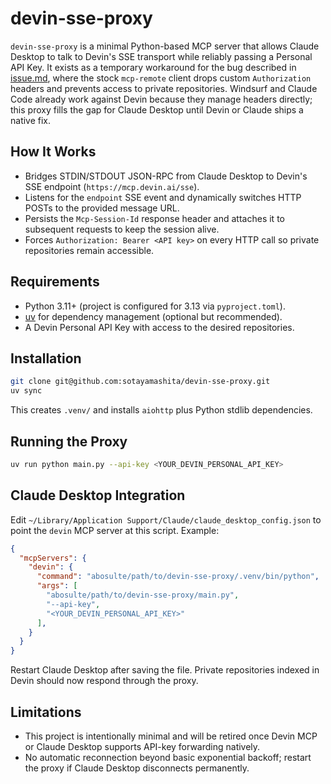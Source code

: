 # devin-sse-proxy

`devin-sse-proxy` is a minimal Python-based MCP server that allows Claude Desktop to talk to Devin's SSE transport while reliably passing a Personal API Key. It exists as a temporary workaround for the bug described in [issue.md](./specs/issue.md), where the stock `mcp-remote` client drops custom `Authorization` headers and prevents access to private repositories. Windsurf and Claude Code already work against Devin because they manage headers directly; this proxy fills the gap for Claude Desktop until Devin or Claude ships a native fix.

## How It Works
- Bridges STDIN/STDOUT JSON-RPC from Claude Desktop to Devin's SSE endpoint (`https://mcp.devin.ai/sse`).
- Listens for the `endpoint` SSE event and dynamically switches HTTP POSTs to the provided message URL.
- Persists the `Mcp-Session-Id` response header and attaches it to subsequent requests to keep the session alive.
- Forces `Authorization: Bearer <API key>` on every HTTP call so private repositories remain accessible.

## Requirements
- Python 3.11+ (project is configured for 3.13 via `pyproject.toml`).
- [uv](https://github.com/astral-sh/uv) for dependency management (optional but recommended).
- A Devin Personal API Key with access to the desired repositories.

## Installation
```bash
git clone git@github.com:sotayamashita/devin-sse-proxy.git
uv sync
```
This creates `.venv/` and installs `aiohttp` plus Python stdlib dependencies.

## Running the Proxy
```bash
uv run python main.py --api-key <YOUR_DEVIN_PERSONAL_API_KEY>
```

## Claude Desktop Integration
Edit `~/Library/Application Support/Claude/claude_desktop_config.json` to point the `devin` MCP server at this script. Example:
```json
{
  "mcpServers": {
    "devin": {
      "command": "abosulte/path/to/devin-sse-proxy/.venv/bin/python",
      "args": [
        "abosulte/path/to/devin-sse-proxy/main.py",
        "--api-key",
        "<YOUR_DEVIN_PERSONAL_API_KEY>"
      ],
    }
  }
}
```
Restart Claude Desktop after saving the file. Private repositories indexed in Devin should now respond through the proxy.

## Limitations
- This project is intentionally minimal and will be retired once Devin MCP or Claude Desktop supports API-key forwarding natively.
- No automatic reconnection beyond basic exponential backoff; restart the proxy if Claude Desktop disconnects permanently.
